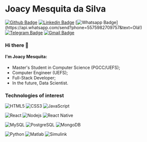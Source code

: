 # Joacy Mesquita da Silva

[![Github Badge](https://img.shields.io/badge/-Github-000?style=flat-square&logo=Github&logoColor=white&link=https://github.com/Joacy)](https://github.com/Joacy)
[![Linkedin Badge](https://img.shields.io/badge/-LinkedIn-blue?style=flat-square&logo=Linkedin&logoColor=white&link=https://www.linkedin.com/in/joacy-mesquita-a886a1b5/)](https://www.linkedin.com/in/joacy-mesquita-a886a1b5/)
[![Whatsapp Badge](https://img.shields.io/badge/-Whatsapp-4CA143?style=flat-square&labelColor=4CA143&logo=whatsapp&logoColor=white&link=https://api.whatsapp.com/send?phone=5575982709757&text=Olá!)](https://api.whatsapp.com/send?phone=5575982709757&text=Olá!)
[![Telegram Badge](https://img.shields.io/badge/-Telegram-1ca0f1?style=flat-square&labelColor=1ca0f1&logo=telegram&logoColor=white&link=https://t.me/joacymsilva)](https://t.me/joacymsilva)
[![Gmail Badge](https://img.shields.io/badge/-Gmail-c14438?style=flat-square&logo=Gmail&logoColor=white&link=mailto:joacymsilva@gmail.com)](mailto:joacymsilva@gmail.com)

### Hi there 👋

#### I'm Joacy Mesquita:
- Master's Student in Computer Science (PGCC/UEFS);
- Computer Engineer (UEFS);
- Full-Stack Developer;
- In the future, Data Scientist.

### Technologies of interest

![HTML5](https://img.shields.io/badge/-HTML5-E34F26?style=flat-square&logo=html5&logoColor=white)
![CSS3](https://img.shields.io/badge/-CSS3-549FDE?style=flat-square&logo=css3&logoColor=white)
![JavaScript](https://img.shields.io/badge/-JavaScript-F7B93E?style=flat-square&logo=javascript&logoColor=fff)

![React](https://img.shields.io/badge/-React.js-45b8d8?style=flat-square&logo=react&logoColor=white)
![Nodejs](https://img.shields.io/badge/-Node.js-43853d?style=flat-square&logo=Node.js&logoColor=white)
![React Native](https://img.shields.io/badge/-React%20Native-45b8d8?style=flat-square&logo=react&logoColor=white)

![MySQL](https://img.shields.io/badge/-MySQL-00758F?style=flat-square&logo=mysql&logoColor=white)
![PostgreSQL](https://img.shields.io/badge/-PostgreSQL-336791?style=flat-square&logo=PostgreSQL&logoColor=white)
![MongoDB](https://img.shields.io/badge/-MongoDB-13aa52?style=flat-square&logo=mongodb&logoColor=white)

![Python](https://img.shields.io/badge/-Python-ffde57?style=flat-square&logo=python&logoColor=white)
![Matlab](https://img.shields.io/badge/-Matlab-429c9c?style=flat-square&logo=matlab&logoColor=white)
![Simulink](https://img.shields.io/badge/-Simulink-ca3d06?style=flat-square&logo=simulink&logoColor=white)

<!--
**Joacy/Joacy** is a ✨ _special_ ✨ repository because its `README.md` (this file) appears on your GitHub profile.

Here are some ideas to get you started:

- 🔭 I’m currently working on ...
- 🌱 I’m currently learning ...
- 👯 I’m looking to collaborate on ...
- 🤔 I’m looking for help with ...
- 💬 Ask me about ...
- 📫 How to reach me: ...
- 😄 Pronouns: ...
- ⚡ Fun fact: ...
-->
